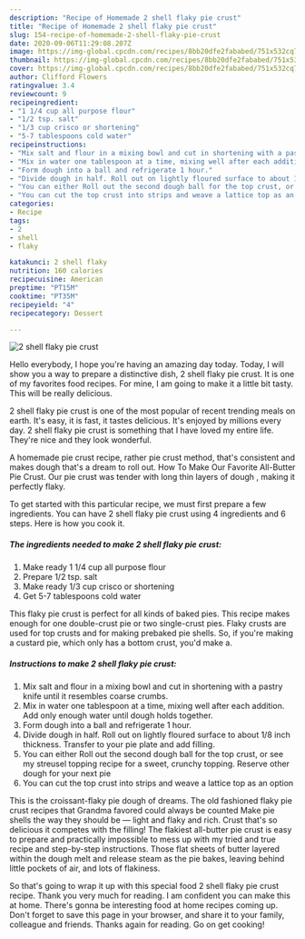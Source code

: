 ```yaml
---
description: "Recipe of Homemade 2 shell flaky pie crust"
title: "Recipe of Homemade 2 shell flaky pie crust"
slug: 154-recipe-of-homemade-2-shell-flaky-pie-crust
date: 2020-09-06T11:29:08.207Z
image: https://img-global.cpcdn.com/recipes/8bb20dfe2fababed/751x532cq70/2-shell-flaky-pie-crust-recipe-main-photo.jpg
thumbnail: https://img-global.cpcdn.com/recipes/8bb20dfe2fababed/751x532cq70/2-shell-flaky-pie-crust-recipe-main-photo.jpg
cover: https://img-global.cpcdn.com/recipes/8bb20dfe2fababed/751x532cq70/2-shell-flaky-pie-crust-recipe-main-photo.jpg
author: Clifford Flowers
ratingvalue: 3.4
reviewcount: 9
recipeingredient:
- "1 1/4 cup all purpose flour"
- "1/2 tsp. salt"
- "1/3 cup crisco or shortening"
- "5-7 tablespoons cold water"
recipeinstructions:
- "Mix salt and flour in a mixing bowl and cut in shortening with a pastry knife until it resembles coarse crumbs."
- "Mix in water one tablespoon at a time, mixing well after each addition. Add only enough water until dough holds together."
- "Form dough into a ball and refrigerate 1 hour."
- "Divide dough in half. Roll out on lightly floured surface to about 1/8 inch thickness. Transfer to your pie plate and add filling."
- "You can either Roll out the second dough ball for the top crust, or see my streusel topping recipe for a sweet, crunchy topping. Reserve other dough for your next pie"
- "You can cut the top crust into strips and weave a lattice top as an option"
categories:
- Recipe
tags:
- 2
- shell
- flaky

katakunci: 2 shell flaky 
nutrition: 160 calories
recipecuisine: American
preptime: "PT15M"
cooktime: "PT35M"
recipeyield: "4"
recipecategory: Dessert

---
```



![2 shell flaky pie crust](https://img-global.cpcdn.com/recipes/8bb20dfe2fababed/751x532cq70/2-shell-flaky-pie-crust-recipe-main-photo.jpg)

Hello everybody, I hope you're having an amazing day today. Today, I will show you a way to prepare a distinctive dish, 2 shell flaky pie crust. It is one of my favorites food recipes. For mine, I am going to make it a little bit tasty. This will be really delicious.

2 shell flaky pie crust is one of the most popular of recent trending meals on earth. It's easy, it is fast, it tastes delicious. It's enjoyed by millions every day. 2 shell flaky pie crust is something that I have loved my entire life. They're nice and they look wonderful.

A homemade pie crust recipe, rather pie crust method, that&#39;s consistent and makes dough that&#39;s a dream to roll out. How To Make Our Favorite All-Butter Pie Crust. Our pie crust was tender with long thin layers of dough , making it perfectly flaky.


To get started with this particular recipe, we must first prepare a few ingredients. You can have 2 shell flaky pie crust using 4 ingredients and 6 steps. Here is how you cook it.

<!--inarticleads1-->

##### The ingredients needed to make 2 shell flaky pie crust:

1. Make ready 1 1/4 cup all purpose flour
1. Prepare 1/2 tsp. salt
1. Make ready 1/3 cup crisco or shortening
1. Get 5-7 tablespoons cold water


This flaky pie crust is perfect for all kinds of baked pies. This recipe makes enough for one double-crust pie or two single-crust pies. Flaky crusts are used for top crusts and for making prebaked pie shells. So, if you&#39;re making a custard pie, which only has a bottom crust, you&#39;d make a. 

<!--inarticleads2-->

##### Instructions to make 2 shell flaky pie crust:

1. Mix salt and flour in a mixing bowl and cut in shortening with a pastry knife until it resembles coarse crumbs.
1. Mix in water one tablespoon at a time, mixing well after each addition. Add only enough water until dough holds together.
1. Form dough into a ball and refrigerate 1 hour.
1. Divide dough in half. Roll out on lightly floured surface to about 1/8 inch thickness. Transfer to your pie plate and add filling.
1. You can either Roll out the second dough ball for the top crust, or see my streusel topping recipe for a sweet, crunchy topping. Reserve other dough for your next pie
1. You can cut the top crust into strips and weave a lattice top as an option


This is the croissant-flaky pie dough of dreams. The old fashioned flaky pie crust recipes that Grandma favored could always be counted Make pie shells the way they should be — light and flaky and rich. Crust that&#39;s so delicious it competes with the filling! The flakiest all-butter pie crust is easy to prepare and practically impossible to mess up with my tried and true recipe and step-by-step instructions. Those flat sheets of butter layered within the dough melt and release steam as the pie bakes, leaving behind little pockets of air, and lots of flakiness. 

So that's going to wrap it up with this special food 2 shell flaky pie crust recipe. Thank you very much for reading. I am confident you can make this at home. There's gonna be interesting food at home recipes coming up. Don't forget to save this page in your browser, and share it to your family, colleague and friends. Thanks again for reading. Go on get cooking!
